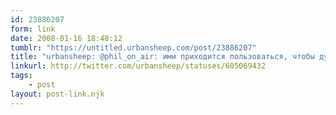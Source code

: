 ```yaml
---
id: 23886207
form: link
date: 2008-01-16 18:48:12
tumblr: "https://untitled.urbansheep.com/post/23886207"
title: "urbansheep: @phil_on_air: ими приходится пользоваться, чтобы думать. Для этого они полезны. Но как же невыносимы!"
linkurl: http://twitter.com/urbansheep/statuses/605069432
tags:
    - post
layout: post-link.njk
---
```



